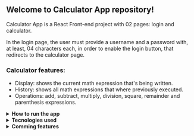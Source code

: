 ## Welcome to Calculator App repository!

Calculator App is a React Front-end project with 02 pages: login and calculator.

In the login page, the user must provide a username and a password with, at least, 04 characters each, in order to enable the login button, that redirects to the calculator page.

### Calculator features:

- Display: shows the current math expression that's being written.
- History: shows all math expressions that where previously executed.
- Operations: add, subtract, multiply, division, square, remainder and parenthesis expressions.

<details>
  <summary><strong>How to run the app</strong></summary><br />

  1. Clone the repository.

  - `git@github.com:FernandoCavalcantii/calculator-app.git`.
  
  2. Enter in the folder you just cloned:
  
  - `cd calculator-app`

  3. Install dependencies.

  - `npm install`

  4. Start.
  
  - `npm start`
</details>

<details>
<summary><strong>Tecnologies used</strong></summary><br />
- JavaScript.
- React.
- CSS.
- HTML.
</details>


<details>
<summary><strong>Comming features</strong></summary><br />
- Square root.
</details>
